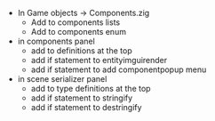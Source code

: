 - In Game objects -> Components.zig
	- Add to components lists
	- Add to components enum
- in components panel
	- add to definitions at the top
	- add if statement to entityimguirender
	- add if statement to add componentpopup menu
- in scene serializer panel
	- add to type definitions at the top
	- add if statement to stringify
	- add if statement to destringify